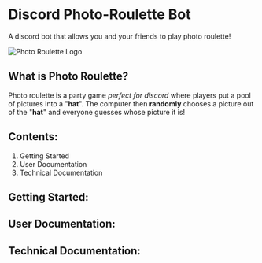 # Discord Photo-Roulette Bot
A discord bot that allows you and your friends to play photo roulette!

![Photo Roulette Logo](https://i.imgur.com/iyf83jR.png)

## What is Photo Roulette?
Photo roulette is a party game *perfect for discord* where players put a pool of pictures into a "**hat**". The computer then **randomly** chooses a picture out of the "**hat**" and everyone guesses whose picture it is!

## Contents: 
1. Getting Started
2. User Documentation
3. Technical Documentation

## Getting Started:
## User Documentation:
## Technical Documentation:
